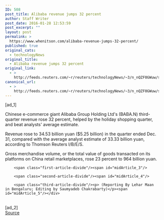 ```yaml
---
ID: 508
post_title: Alibaba revenue jumps 32 percent
author: Staff Writer
post_date: 2016-01-28 12:53:59
post_excerpt: ""
layout: post
permalink: >
  https://www.whenitson.com/alibaba-revenue-jumps-32-percent/
published: true
original_cats:
  - technologyNews
original_title:
  - Alibaba revenue jumps 32 percent
original_link:
  - >
    http://feeds.reuters.com/~r/reuters/technologyNews/~3/n_nQZF0GWuw/story01.htm
canonical_url:
  - >
    http://feeds.reuters.com/~r/reuters/technologyNews/~3/n_nQZF0GWuw/story01.htm
---
```

 [ad_1]
<br><div id="articleText">
<span id="midArticle_start"/>

<span class="focusParagraph" readability="5"><p><span class="articleLocatio&lt;/span&gt;n">Chinese e-commerce giant Alibaba Group Holding Ltd's (<span id="symbol_BABA.N_0">BABA.N</span>) third-quarter revenue rose 32 percent, helped by the holiday shopping quarter, and beat analysts' average estimate.</span></p></span><span id="midArticle_0"/><p>Revenue rose to 34.53 billion yuan ($5.25 billion) in the quarter ended Dec. 31, compared with the average analyst estimate of 33.33 billion yuan, according to Thomson Reuters I/B/E/S.</p><span id="midArticle_1"/><p>Gross merchandise volume, or the total value of goods transacted on its platforms on China retail marketplaces, rose 23 percent to 964 billion yuan.</p><span id="midArticle_2"/>
        
        <span class="first-article-divide"/><span id="midArticle_3"/>
        
        <span class="second-article-divide"/><span id="midArticle_4"/>
        
        <span class="third-article-divide"/><p> (Reporting By Lehar Maan in Bengaluru; Editing by Saumyadeb Chakrabarty)</p><span id="midArticle_5"/></div>
<br>[ad_2]
<br><a href="http://feeds.reuters.com/~r/reuters/technologyNews/~3/n_nQZF0GWuw/story01.htm">Source </a>